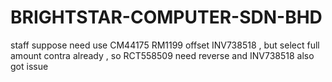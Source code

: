 # BRIGHTSTAR-COMPUTER-SDN-BHD
staff suppose need use CM44175 RM1199 offset INV738518 , but select full amount contra already , so RCT558509  need reverse and INV738518 also got issue
